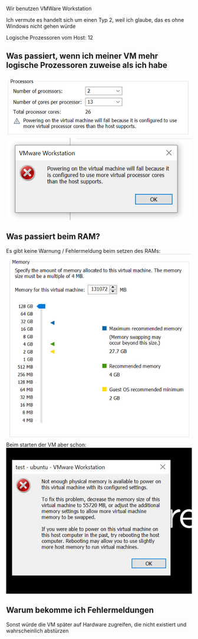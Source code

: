 Wir benutzen VMWare Workstation

Ich vermute es handelt sich um einen Typ 2, weil ich glaube, das es ohne Windows nicht gehen würde

Logische Prozessoren vom Host: 12

## Was passiert, wenn ich meiner VM mehr logische Prozessoren zuweise als ich habe
![alt text](<img/2024-11-11 09_18_38-Virtual Machine Settings.png>)
![alt text](img/image.png)

## Was passiert beim RAM?
Es gibt keine Warnung / Fehlermeldung beim setzen des RAMs:
![alt text](<img/2024-11-11 09_23_22-Virtual Machine Settings.png>)
Beim starten der VM aber schon: 
![alt text](img/img.png)

## Warum bekomme ich Fehlermeldungen
Sonst würde die VM später auf Hardware zugreifen, die nicht existiert und wahrscheinlich abstürzen